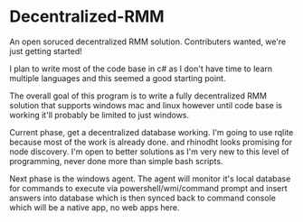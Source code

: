 # Decentralized-RMM
An open soruced decentralized RMM solution. Contributers wanted, we're just getting started!

I plan to write most of the code base in c# as I don't have time to learn multiple languages and this seemed a good starting point.

The overall goal of this program is to write a fully decentralized RMM solution that supports windows mac and linux however until code base is working it'll probably be limited to just windows.

Current phase, get a decentralized database working.  I'm going to use rqlite because most of the work is already done. and rhinodht looks promising for node discovery.  I'm open to better solutions as I'm very new to this level of programming, never done more than simple bash scripts.

Next phase is the windows agent. The agent will monitor it's local database for commands to execute via powershell/wmi/command prompt and insert answers into database which is then synced back to command console which will be a native app, no web apps here.
